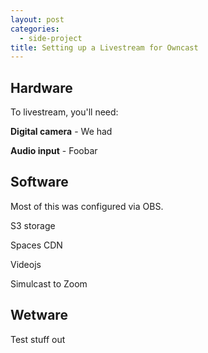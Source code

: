 ```yaml
---
layout: post
categories:
  - side-project
title: Setting up a Livestream for Owncast
---
```


## Hardware

To livestream, you'll need:

**Digital camera** - We had

**Audio input** - Foobar

## Software

Most of this was configured via OBS.

S3 storage

Spaces CDN

Videojs

Simulcast to Zoom

## Wetware

Test stuff out
